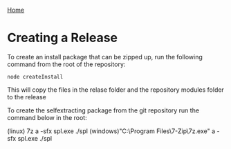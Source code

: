 [Home](../README.md)
# Creating a Release

To create an install package that can be zipped up, run the following command from the root of the repository:
```
node createInstall
```

This will copy the files in the relase folder and the repository modules folder to the release  

To create the selfextracting package from the git repository run the command below in the root:

(linux) 7z a -sfx spl.exe ./spl
(windows)"C:\Program Files\7-Zip\7z.exe" a -sfx spl.exe ./spl
